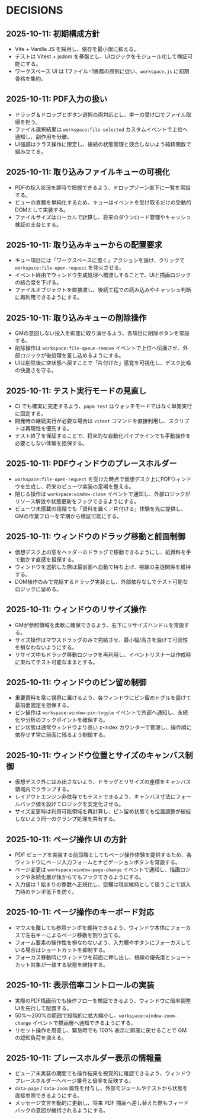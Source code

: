 # DECISIONS

## 2025-10-11: 初期構成方針
- Vite + Vanilla JS を採用し、依存を最小限に抑える。
- テストは Vitest + jsdom を基盤とし、UIロジックをモジュール化して検証可能にする。
- ワークスペース UI は 1ファイル=1責務の原則に従い、`workspace.js` に初期骨格を集約。

## 2025-10-11: PDF入力の扱い
- ドラッグ＆ドロップとボタン選択の両対応とし、単一の受け口でファイル取得を担う。
- ファイル選択結果は `workspace:file-selected` カスタムイベントで上位へ通知し、副作用を分離。
- UI強調はクラス操作に限定し、後続の状態管理と競合しないよう純粋関数で組み立てる。

## 2025-10-11: 取り込みファイルキューの可視化
- PDFの投入状況を即時で把握できるよう、ドロップゾーン直下に一覧を常設する。
- ビューの責務を単純化するため、キューはイベントを受け取るだけの受動的DOMとして実装する。
- ファイルサイズはローカルで計算し、将来のダウンロード管理やキャッシュ検証の土台とする。

## 2025-10-11: 取り込みキューからの配置要求
- キュー項目には「ワークスペースに置く」アクションを設け、クリックで `workspace:file-open-request` を発火させる。
- イベント経由でウィンドウ生成処理へ橋渡しすることで、UIと描画ロジックの結合度を下げる。
- ファイルオブジェクトを直接渡し、後続工程での読み込みやキャッシュ判断に再利用できるようにする。

## 2025-10-11: 取り込みキューの削除操作
- GMの意図しない投入を即座に取り消せるよう、各項目に削除ボタンを常設する。
- 削除操作は `workspace:file-queue-remove` イベントで上位へ伝播させ、外部ロジックが後処理を差し込めるようにする。
- UIは削除後に空状態へ戻すことで「片付けた」感覚を可視化し、デスク比喩の快適さを守る。

## 2025-10-11: テスト実行モードの見直し
- CI でも確実に完走するよう、`pnpm test` はウォッチモードではなく単発実行に固定する。
- 開発時の継続実行が必要な場合は `vitest` コマンドを直接利用し、スクリプトは再現性を優先する。
- テスト終了を保証することで、将来的な自動化パイプラインでも手動操作を必要としない体験を担保する。

## 2025-10-11: PDFウィンドウのプレースホルダー
- `workspace:file-open-request` を受けた時点で仮想デスク上にPDFウィンドウを生成し、将来のビューワ実装の足場を整える。
- 閉じる操作は `workspace:window-close` イベントで通知し、外部ロジックがリソース解放や状態更新をフックできるようにする。
- ビューワ未搭載の段階でも「資料を置く／片付ける」体験を先に提供し、GMの作業フローを早期から検証可能にする。

## 2025-10-11: ウィンドウのドラッグ移動と前面制御
- 仮想デスク上の窓をヘッダーのドラッグで移動できるようにし、紙資料を手で動かす直感を担保する。
- ウィンドウを選択した際は最前面へ自動で持ち上げ、視線の主従関係を維持する。
- DOM操作のみで完結するドラッグ実装とし、外部依存なしでテスト可能なロジックに留める。

## 2025-10-11: ウィンドウのリサイズ操作
- GMが参照領域を柔軟に確保できるよう、右下にリサイズハンドルを常設する。
- サイズ操作はマウスドラッグのみで完結させ、最小幅/高さを設けて可読性を損なわないようにする。
- リサイズ中もドラッグ移動ロジックを再利用し、イベントリスナーは作成時に束ねてテスト可能なままとする。

## 2025-10-11: ウィンドウのピン留め制御
- 重要資料を常に視界に置けるよう、各ウィンドウにピン留めトグルを設けて最前面固定を担保する。
- ピン操作は `workspace:window-pin-toggle` イベントで外部へ通知し、永続化や分析のフックポイントを確保する。
- ピン状態は通常ウィンドウより高い z-index カウンターで管理し、操作順に依存せず常に前面に残るよう制御する。

## 2025-10-11: ウィンドウ位置とサイズのキャンバス制御
- 仮想デスク外にはみ出さないよう、ドラッグとリサイズの座標をキャンバス領域内でクランプする。
- レイアウトエンジン非依存でもテストできるよう、キャンバス寸法にフォールバック値を設けてロジックを安定化させる。
- サイズ変更時は利用可能領域を再計算し、ピン留め状態でも位置調整が破綻しないよう同一のクランプ処理を共有する。

## 2025-10-11: ページ操作 UI の方針
- PDF ビューアを実装する前段階としてもページ操作体験を提供するため、各ウィンドウにページ入力フォームとナビゲーションボタンを常設する。
- ページ変更は `workspace:window-page-change` イベントで通知し、描画ロジックや永続化層が後からでもフックできるようにする。
- 入力値は 1 始まりの整数へ正規化し、空欄は現状維持として扱うことで誤入力時のテンポ低下を防ぐ。

## 2025-10-11: ページ操作のキーボード対応
- マウスを離しても参照テンポを維持できるよう、ウィンドウ本体にフォーカスで左右キーによるページ移動を割り当てる。
- フォーム要素の操作性を損なわないよう、入力欄やボタンにフォーカスしている場合はショートカットを抑制する。
- フォーカス移動時にウィンドウを前面に押し出し、視線の優先度とショートカット対象が一致する状態を維持する。

## 2025-10-11: 表示倍率コントロールの実装
- 実際のPDF描画前でも操作フローを検証できるよう、ウィンドウに倍率調整UIを先行して配置する。
- 50%〜200%の範囲で段階的に拡大縮小し、`workspace:window-zoom-change` イベントで描画層へ通知できるようにする。
- リセット操作を用意し、緊急時でも 100% 表示に即座に戻せることで GM の認知負荷を抑える。

## 2025-10-11: プレースホルダー表示の情報量
- ビューア未実装の期間でも操作結果を視覚的に確認できるよう、ウィンドウプレースホルダーへページ番号と倍率を反映する。
- `data-page` / `data-zoom` 属性を付与し、外部モジュールやテストから状態を直接参照できるようにする。
- メッセージ文言を動的に更新し、将来 PDF 描画へ差し替えた際もフィードバックの意図が維持されるようにする。
